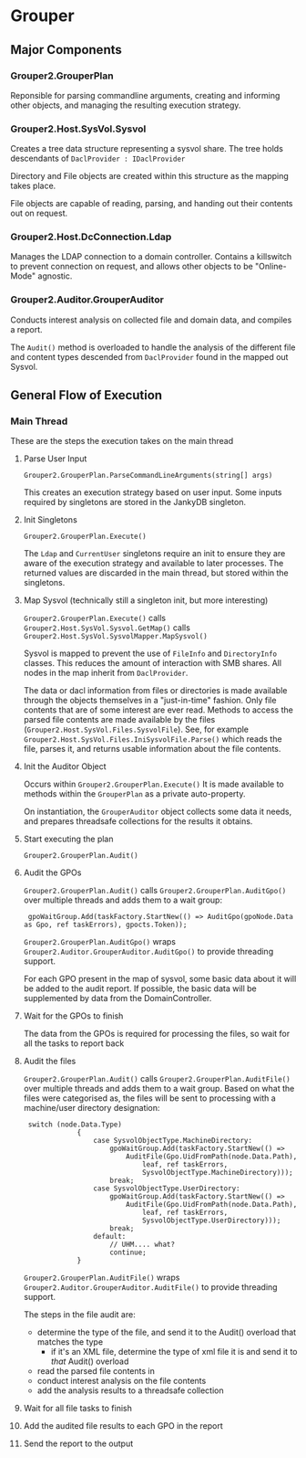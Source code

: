 # Grouper

## Major Components

### Grouper2.GrouperPlan

Reponsible for parsing commandline arguments, creating and informing other objects, and managing the resulting execution strategy.

### Grouper2.Host.SysVol.Sysvol

Creates a tree data structure representing a sysvol share. The tree holds descendants of `DaclProvider : IDaclProvider`

Directory and File objects are created within this structure as the mapping takes place.

File objects are capable of reading, parsing, and handing out their contents out on request.

### Grouper2.Host.DcConnection.Ldap

Manages the LDAP connection to a domain controller.
Contains a killswitch to prevent connection on request, and allows other objects to be "Online-Mode" agnostic.

### Grouper2.Auditor.GrouperAuditor

Conducts interest analysis on collected file and domain data, and compiles a report.

The `Audit()` method is overloaded to handle the analysis of the different file and content types descended from `DaclProvider` found in the mapped out Sysvol.

## General Flow of Execution

### Main Thread

These are the steps the execution takes on the main thread

1. Parse User Input

    `Grouper2.GrouperPlan.ParseCommandLineArguments(string[] args)`

    This creates an execution strategy based on user input.
    Some inputs required by singletons are stored in the JankyDB singleton.

1. Init Singletons

    `Grouper2.GrouperPlan.Execute()`

    The `Ldap` and `CurrentUser` singletons require an init to ensure they are aware of the execution strategy and available to later processes. The returned values are discarded in the main thread, but stored within the singletons.

1. Map Sysvol (technically still a singleton init, but more interesting)

    `Grouper2.GrouperPlan.Execute()` calls `Grouper2.Host.SysVol.Sysvol.GetMap()` calls `Grouper2.Host.SysVol.SysvolMapper.MapSysvol()`

    Sysvol is mapped to prevent the use of `FileInfo` and `DirectoryInfo` classes.
    This reduces the amount of interaction with SMB shares.
    All nodes in the map inherit from `DaclProvider`.

    The data or dacl information from files or directories is made available through the objects themselves in a "just-in-time" fashion.
    Only file contents that are of some interest are ever read.
    Methods to access the parsed file contents are made available by the files (`Grouper2.Host.SysVol.Files.SysvolFile`). See, for example `Grouper2.Host.SysVol.Files.IniSysvolFile.Parse()` which reads the file, parses it, and returns usable information about the file contents.

1. Init the Auditor Object

    Occurs within `Grouper2.GrouperPlan.Execute()`
    It is made available to methods within the `GrouperPlan` as a private auto-property.

    On instantiation, the `GrouperAuditor` object collects some data it needs, and prepares threadsafe collections for the results it obtains.

1. Start executing the plan

    `Grouper2.GrouperPlan.Audit()`

1. Audit the GPOs

    `Grouper2.GrouperPlan.Audit()` calls `Grouper2.GrouperPlan.AuditGpo()` over multiple threads and adds them to a wait group:

        gpoWaitGroup.Add(taskFactory.StartNew(() => AuditGpo(gpoNode.Data as Gpo, ref taskErrors), gpocts.Token));

    `Grouper2.GrouperPlan.AuditGpo()` wraps `Grouper2.Auditor.GrouperAuditor.AuditGpo()` to provide threading support.

    For each GPO present in the map of sysvol, some basic data about it will be added to the audit report.
    If possible, the basic data will be supplemented by data from the DomainController.

1. Wait for the GPOs to finish

    The data from the GPOs is required for processing the files, so wait for all the tasks to report back

1. Audit the files

    `Grouper2.GrouperPlan.Audit()` calls `Grouper2.GrouperPlan.AuditFile()` over multiple threads and adds them to a wait group. Based on what the files were categorised as, the files will be sent to processing with a machine/user directory designation:

        switch (node.Data.Type)
                    {
                        case SysvolObjectType.MachineDirectory:
                            gpoWaitGroup.Add(taskFactory.StartNew(() =>
                                AuditFile(Gpo.UidFromPath(node.Data.Path),
                                    leaf, ref taskErrors,
                                    SysvolObjectType.MachineDirectory)));
                            break;
                        case SysvolObjectType.UserDirectory:
                            gpoWaitGroup.Add(taskFactory.StartNew(() =>
                                AuditFile(Gpo.UidFromPath(node.Data.Path),
                                    leaf, ref taskErrors,
                                    SysvolObjectType.UserDirectory)));
                            break;
                        default:
                            // UHM.... what?
                            continue;
                    }

    `Grouper2.GrouperPlan.AuditFile()` wraps `Grouper2.Auditor.GrouperAuditor.AuditFile()` to provide threading support.

    The steps in the file audit are:

    - determine the type of the file, and send it to the Audit() overload that matches the type
      - if it's an XML file, determine the type of xml file it is and send it to _that_ Audit() overload
    - read the parsed file contents in
    - conduct interest analysis on the file contents
    - add the analysis results to a threadsafe collection

1. Wait for all file tasks to finish

1. Add the audited file results to each GPO in the report

1. Send the report to the output
